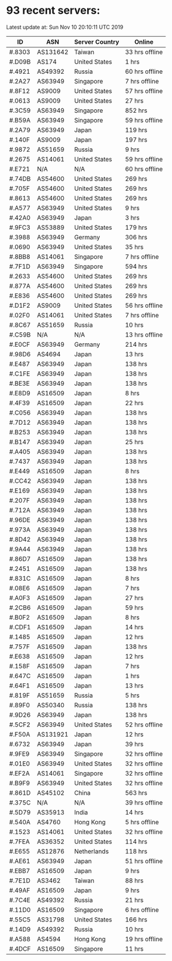 # 93 recent servers:

Latest update at: Sun Nov 10 20:10:11 UTC 2019

| ID | ASN | Server Country | Online |
| -- | --- | -------------- | ------ |
| #.8303 | AS131642 | Taiwan | 33 hrs offline |
| #.D09B | AS174 | United States | 1 hrs |
| #.4921 | AS49392 | Russia | 60 hrs offline |
| #.2A27 | AS63949 | Singapore | 7 hrs offline |
| #.8F12 | AS9009 | United States | 57 hrs offline |
| #.0613 | AS9009 | United States | 27 hrs |
| #.3C59 | AS63949 | Singapore | 852 hrs |
| #.B59A | AS63949 | Singapore | 59 hrs offline |
| #.2A79 | AS63949 | Japan | 119 hrs |
| #.140F | AS9009 | Japan | 197 hrs |
| #.9872 | AS51659 | Russia | 9 hrs |
| #.2675 | AS14061 | United States | 59 hrs offline |
| #.E721 | N/A | N/A | 60 hrs offline |
| #.74DB | AS54600 | United States | 269 hrs |
| #.705F | AS54600 | United States | 269 hrs |
| #.8613 | AS54600 | United States | 269 hrs |
| #.A577 | AS63949 | United States | 9 hrs |
| #.42A0 | AS63949 | Japan | 3 hrs |
| #.9FC3 | AS53889 | United States | 179 hrs |
| #.3988 | AS63949 | Germany | 306 hrs |
| #.0690 | AS63949 | United States | 35 hrs |
| #.8BB8 | AS14061 | Singapore | 7 hrs offline |
| #.7F1D | AS63949 | Singapore | 594 hrs |
| #.2633 | AS54600 | United States | 269 hrs |
| #.877A | AS54600 | United States | 269 hrs |
| #.E836 | AS54600 | United States | 269 hrs |
| #.D1F2 | AS9009 | United States | 56 hrs offline |
| #.02F0 | AS14061 | United States | 7 hrs offline |
| #.8C67 | AS51659 | Russia | 10 hrs |
| #.C59B | N/A | N/A | 13 hrs offline |
| #.E0CF | AS63949 | Germany | 214 hrs |
| #.98D6 | AS4694 | Japan | 13 hrs |
| #.E487 | AS63949 | Japan | 138 hrs |
| #.C1FE | AS63949 | Japan | 138 hrs |
| #.BE3E | AS63949 | Japan | 138 hrs |
| #.E8D9 | AS16509 | Japan | 8 hrs |
| #.4F39 | AS16509 | Japan | 22 hrs |
| #.C056 | AS63949 | Japan | 138 hrs |
| #.7D12 | AS63949 | Japan | 138 hrs |
| #.B253 | AS63949 | Japan | 138 hrs |
| #.B147 | AS63949 | Japan | 25 hrs |
| #.A405 | AS63949 | Japan | 138 hrs |
| #.7437 | AS63949 | Japan | 138 hrs |
| #.E449 | AS16509 | Japan | 8 hrs |
| #.CC42 | AS63949 | Japan | 138 hrs |
| #.E169 | AS63949 | Japan | 138 hrs |
| #.207F | AS63949 | Japan | 138 hrs |
| #.712A | AS63949 | Japan | 138 hrs |
| #.96DE | AS63949 | Japan | 138 hrs |
| #.973A | AS63949 | Japan | 138 hrs |
| #.8D42 | AS63949 | Japan | 138 hrs |
| #.9A44 | AS63949 | Japan | 138 hrs |
| #.86D7 | AS16509 | Japan | 138 hrs |
| #.2451 | AS16509 | Japan | 138 hrs |
| #.831C | AS16509 | Japan | 8 hrs |
| #.08E6 | AS16509 | Japan | 7 hrs |
| #.A0F3 | AS16509 | Japan | 27 hrs |
| #.2CB6 | AS16509 | Japan | 59 hrs |
| #.B0F2 | AS16509 | Japan | 8 hrs |
| #.CDF1 | AS16509 | Japan | 14 hrs |
| #.1485 | AS16509 | Japan | 12 hrs |
| #.757F | AS16509 | Japan | 138 hrs |
| #.E638 | AS16509 | Japan | 12 hrs |
| #.158F | AS16509 | Japan | 7 hrs |
| #.647C | AS16509 | Japan | 1 hrs |
| #.64F1 | AS16509 | Japan | 13 hrs |
| #.819F | AS51659 | Russia | 5 hrs |
| #.89F0 | AS50340 | Russia | 138 hrs |
| #.9D26 | AS63949 | Japan | 138 hrs |
| #.5CF2 | AS63949 | United States | 52 hrs offline |
| #.F50A | AS131921 | Japan | 12 hrs |
| #.6732 | AS63949 | Japan | 39 hrs |
| #.9FE9 | AS63949 | Singapore | 32 hrs offline |
| #.01E0 | AS63949 | United States | 32 hrs offline |
| #.EF2A | AS14061 | Singapore | 32 hrs offline |
| #.B9F9 | AS63949 | United States | 32 hrs offline |
| #.861D | AS45102 | China | 563 hrs |
| #.375C | N/A | N/A | 39 hrs offline |
| #.5D79 | AS35913 | India | 14 hrs |
| #.540A | AS4760 | Hong Kong | 5 hrs offline |
| #.1523 | AS14061 | United States | 32 hrs offline |
| #.7FEA | AS36352 | United States | 114 hrs |
| #.E655 | AS12876 | Netherlands | 118 hrs |
| #.AE61 | AS63949 | Japan | 51 hrs offline |
| #.EBB7 | AS16509 | Japan | 9 hrs |
| #.7E1D | AS3462 | Taiwan | 88 hrs |
| #.49AF | AS16509 | Japan | 9 hrs |
| #.7C4E | AS49392 | Russia | 21 hrs |
| #.11D0 | AS16509 | Singapore | 6 hrs offline |
| #.55C5 | AS31798 | United States | 166 hrs |
| #.14D9 | AS49392 | Russia | 10 hrs |
| #.A588 | AS4594 | Hong Kong | 19 hrs offline |
| #.4DCF | AS16509 | Singapore | 11 hrs |

